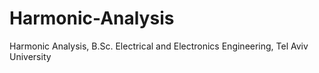 # Harmonic-Analysis
Harmonic Analysis, B.Sc. Electrical and Electronics Engineering, Tel Aviv University
